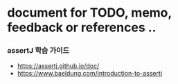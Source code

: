 # document for TODO, memo, feedback or references ..

### assertJ 학습 가이드
- https://assertj.github.io/doc/
- https://www.baeldung.com/introduction-to-assertj